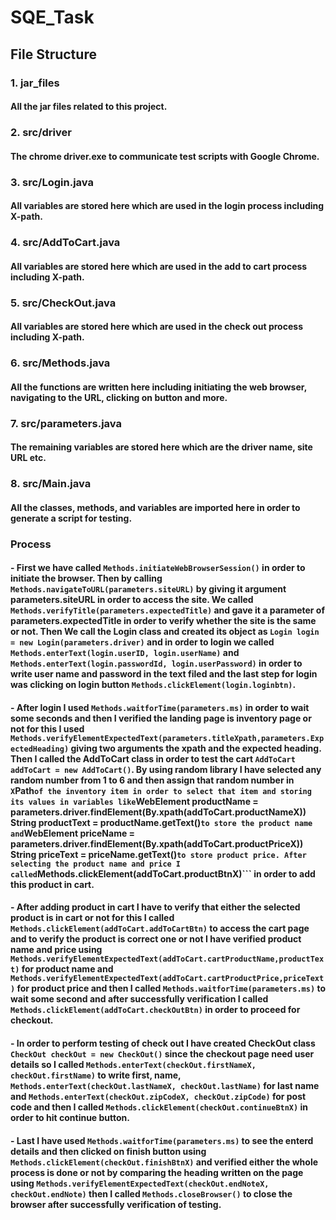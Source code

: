 # SQE_Task
## File Structure 

### 1. jar_files
#### All the jar files related to this project.

### 2. src/driver
#### The chrome driver.exe to communicate test scripts with Google Chrome.

### 3. src/Login.java
#### All variables are stored here which are used in the login process including X-path.

### 4. src/AddToCart.java
#### All variables are stored here which are used in the add to cart process including X-path.

### 5. src/CheckOut.java
#### All variables are stored here which are used in the check out process including X-path.

### 6. src/Methods.java
#### All the functions are written here including initiating the web browser, navigating to the URL, clicking on button and more.

### 7. src/parameters.java
#### The remaining variables are stored here which are the driver name, site URL etc. 

### 8. src/Main.java
#### All the classes, methods, and variables are imported here in order to generate a script for testing.

### Process
#### - First we have called ```Methods.initiateWebBrowserSession()``` in order to initiate the browser. Then by calling ```Methods.navigateToURL(parameters.siteURL)``` by giving it argument parameters.siteURL in order to access the site. We called ```Methods.verifyTitle(parameters.expectedTitle)``` and gave it a parameter of parameters.expectedTitle in order to verify whether the site is the same or not. Then We call the Login class and created its object as ```Login login = new Login(parameters.driver)``` and in order to login we called ```Methods.enterText(login.userID, login.userName)``` and ```Methods.enterText(login.passwordId, login.userPassword)``` in order to write user name and password in the text filed and the last step for login was clicking on login button ```Methods.clickElement(login.loginbtn)```.

#### - After login I used ```Methods.waitforTime(parameters.ms)``` in order to wait some seconds and then I verified the landing page is inventory page or not for this I used ```Methods.verifyElementExpectedText(parameters.titleXpath,parameters.ExpectedHeading)``` giving two arguments the xpath and the expected heading. Then I called the AddToCart class in order to test the cart ```AddToCart addToCart = new AddToCart()```. By using random library I have selected any random number from 1 to 6 and then assign that random number in ```X```Path``` of the inventory item in order to select that item and storing its values in variables like ```WebElement productName = parameters.driver.findElement(By.xpath(addToCart.productNameX))``` ```String productText = productName.getText()``` to store the product name and ```WebElement priceName = parameters.driver.findElement(By.xpath(addToCart.productPriceX))``` ```String priceText = priceName.getText()``` to store product price. After selecting the product name and price I called ```Methods.clickElement(addToCart.productBtnX)``` in order to add this product in cart.

#### - After adding product in cart I have to verify that either the selected product is in cart or not for this I called ```Methods.clickElement(addToCart.addToCartBtn)``` to access the cart page and to verify the product is correct one or not I have verified product name and price using ```Methods.verifyElementExpectedText(addToCart.cartProductName,productText)``` for product name and ```Methods.verifyElementExpectedText(addToCart.cartProductPrice,priceText)``` for product price and then I called ```Methods.waitforTime(parameters.ms)``` to wait some second and after successfully verification I called ```Methods.clickElement(addToCart.checkOutBtn)``` in order to proceed for checkout.

#### - In order to perform testing of check out I have created CheckOut class ```CheckOut checkOut = new CheckOut()``` since the checkout page need user details so I called ```Methods.enterText(checkOut.firstNameX, checkOut.firstName)``` to write first, name, ```Methods.enterText(checkOut.lastNameX, checkOut.lastName)``` for last name and ```Methods.enterText(checkOut.zipCodeX, checkOut.zipCode)``` for post code and then I called ```Methods.clickElement(checkOut.continueBtnX)``` in order to hit continue button.

#### - Last I have used ```Methods.waitforTime(parameters.ms)``` to see the enterd details and then clicked on finish button using ```Methods.clickElement(checkOut.finishBtnX)``` and verified either the whole process is done or not by comparing the heading written on the page using ```Methods.verifyElementExpectedText(checkOut.endNoteX, checkOut.endNote)``` then I called ```Methods.closeBrowser()``` to close the browser after successfully verification of testing.
